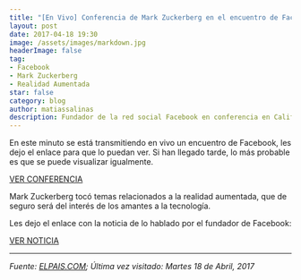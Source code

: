 ```yaml
---
title: "[En Vivo] Conferencia de Mark Zuckerberg en el encuentro de Facebook"
layout: post
date: 2017-04-18 19:30
image: /assets/images/markdown.jpg
headerImage: false
tag:
- Facebook
- Mark Zuckerberg
- Realidad Aumentada
star: false
category: blog
author: matiassalinas
description: Fundador de la red social Facebook en conferencia en California, EEUU.
---
```


En este minuto se está transmitiendo en vivo un encuentro de Facebook, les dejo el enlace para que lo puedan ver. Si han llegado tarde, lo más probable es que se puede visualizar igualmente.

[VER CONFERENCIA](http://tecnologia.elpais.com/tecnologia/2017/04/18/actualidad/1492534936_258359.html)

Mark Zuckerberg tocó temas relacionados a la realidad aumentada, que de seguro será del interés de los amantes a la tecnología.

Les dejo el enlace con la noticia de lo hablado por el fundador de Facebook:

[VER NOTICIA](http://tecnologia.elpais.com/tecnologia/2017/04/18/actualidad/1492537344_234768.html)


---

<i>Fuente: [ELPAIS.COM](https://www.elpais.com/); Última vez visitado: Martes 18 de Abril, 2017</i><BR>
